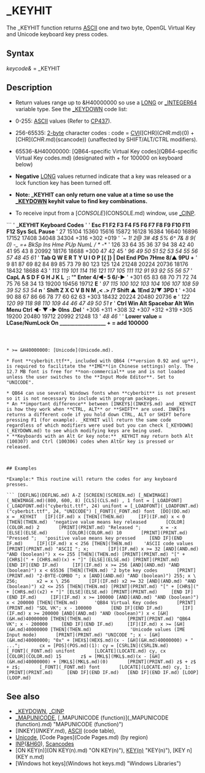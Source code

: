 # _KEYHIT

The _KEYHIT function returns [ASCII](ASCII.md) one and two byte, OpenGL Virtual Key and Unicode keyboard key press codes.

  

## Syntax

*keycode&* = _KEYHIT
  

## Description

* Return values range up to &H40000000 so use a [LONG](LONG.md) or [_INTEGER64](_INTEGER64.md) variable type. See the [_KEYDOWN](_KEYDOWN.md) code list:

* 0-255: [ASCII](ASCII.md) values (Refer to [CP437](CP437.md)).
* 256-65535: [2-byte](2-byte.md) character codes : code = [CVI](CVI.md)([CHR$](CHR$.md)(0) + [CHR$](CHR$.md)(scancode)) (unaffected by SHIFT/ALT/CTRL modifiers).
* 65536-&H40000000: [QB64-specific Virtual Key codes](QB64-specific Virtual Key codes.md) (designated with + for 100000 on keyboard below)
* **Negative** [LONG](LONG.md) values returned indicate that a key was released or a lock function key has been turned off.

* **Note: _KEYHIT can only return one value at a time so use the [_KEYDOWN](_KEYDOWN.md) keyhit value to find key combinations.**
* To receive input from a [$CONSOLE]($CONSOLE.md) window, use [_CINP](_CINP.md).

``` '                                **_KEYHIT Keyboard Codes** ' ' **Esc  F1    F2    F3    F4    F5    F6    F7    F8    F9    F10   F11   F12   Sys  ScL Pause** '  27 15104 15360 15616 15872 16128 16384 16640 16896 17152 17408 34048 34304 +316 +302 +019 ' **`~  1!  2@  3#  4$  5%  6^  7&  8*  9(  0) -_ =+ BkSp   Ins   Hme   PUp   NumL   /     *    -** ' 126 33  64  35  36  37  94  38  42  40  41 95 43   8   20992 18176 18688 +300   47    42   45 '  *96 49  50  51  52  53  54  55  56  57  48 45 61* ' **Tab Q   W   E   R   T   Y   U   I   O   P  [{  ]}  \|   Del   End   PDn   7Hme  8/▲   9PU   +**  '  9  81  87  69  82  84  89  85  73  79  80 123 125 124 21248 20224 20736 18176 18432 18688 43 '  *113 119 101 114 116 121 117 105 111 112  91  93  92                    55    56    57*  ' **CapL   A   S   D   F   G   H   J   K   L   ;:  '" Enter                   4/◄-   5    6/-►** ' +301  65  83  68  70  71  72  74  75  76  58  34  13                     19200 19456 19712  **E** '  *97 115 100 102 103 104 106 107 108  59  39                          52    53    54*    **n** ' **Shift   Z   X   C   V   B   N   M   ,<  .>  /?    Shift       ▲           1End  2/▼   3PD   t** ' +304   90  88  67  86  66  78  77  60  62  63    +303       18432        20224 20480 20736  **e** '  *122 120  99 118  98 110 109  44  46  47                             49    50    51*    **r** ' **Ctrl   Win  Alt     Spacebar      Alt  Win  Menu  Ctrl   ◄-   ▼   -►      0Ins        .Del**  ' +306  +311 +308       32         +307 +312 +319  +305 19200 20480 19712  20992       21248 13 '                                                                       *48          46* ' '      **Lower value = LCase/NumLock On __________________ + = add 100000**   
```

  

* >= &H40000000: [Unicode](Unicode.md).

* Font **cyberbit.ttf**, included with QB64 (**version 0.92 and up**), is required to facilitate the **IME**(in Chinese settings) only. The 12.7 MB font is free for **non-commercial** use and is not loaded unless the user switches to the **Input Mode Editor**. Set to "UNICODE".

* QB64 can use several Windows fonts when **cyberbit** is not present so it is not necessary to include with program packages.
* An **important difference** between [INKEY$](INKEY$.md) and _KEYHIT is how they work when **CTRL, ALT** or **SHIFT** are used. INKEY$ returns a different code if you hold down CTRL, ALT or SHIFT before pressing F1 (for example). _KEYHIT will return the same code regardless of which modifiers were used but you can check [_KEYDOWN](_KEYDOWN.md) to see which modifying keys are being used.
* **Keyboards with an Alt Gr key note:** _KEYHIT may return both Alt (100307) and Ctrl (100306) codes when AltGr key is pressed or released.

  

## Examples

*Example:* This routine will return the codes for any keyboard presses.

``` [DEFLNG](DEFLNG.md) A-Z [SCREEN](SCREEN.md) [_NEWIMAGE](_NEWIMAGE.md)(800, 600, 8) [CLS](CLS.md) , 1 font = [_LOADFONT](_LOADFONT.md)("cyberbit.ttf", 24) unifont = [_LOADFONT](_LOADFONT.md)("cyberbit.ttf", 24, "UNICODE") [_FONT](_FONT.md) font  [DO](DO.md)   x = _KEYHIT   [IF](IF.md) x [THEN](THEN.md)     [IF](IF.md) x < 0 [THEN](THEN.md)  'negative value means key released       [COLOR](COLOR.md) 2       [PRINT](PRINT.md) "Released ";       x = -x     [ELSE](ELSE.md)       [COLOR](COLOR.md) 10       [PRINT](PRINT.md) "Pressed ";   'positive value means key pressed     [END IF](END IF.md)     [IF](IF.md) x < 256 [THEN](THEN.md)    'ASCII code values       [PRINT](PRINT.md) "ASCII "; x;       [IF](IF.md) x >= 32 [AND](AND.md) "AND (boolean)") x <= 255 [THEN](THEN.md) [PRINT](PRINT.md) "[" + [CHR$](" + [CHR$.md)(x) + "]" [ELSE](ELSE.md) [PRINT](PRINT.md)     [END IF](END IF.md)     [IF](IF.md) x >= 256 [AND](AND.md) "AND (boolean)") x < 65536 [THEN](THEN.md) '2 byte key codes       [PRINT](PRINT.md) "2-BYTE-COMBO "; x [AND](AND.md) "AND (boolean)") 255; x \ 256;       x2 = x \ 256       [IF](IF.md) x2 >= 32 [AND](AND.md) "AND (boolean)") x2 <= 255 [THEN](THEN.md) [PRINT](PRINT.md) "[" + [CHR$](" + [CHR$.md)(x2) + "]" [ELSE](ELSE.md) [PRINT](PRINT.md)     [END IF](END IF.md)     [IF](IF.md) x >= 100000 [AND](AND.md) "AND (boolean)") x < 200000 [THEN](THEN.md)      'QB84 Virtual Key codes       [PRINT](PRINT.md) "SDL VK"; x - 100000       [END IF](END IF.md)       [IF](IF.md) x >= 200000 [AND](AND.md) "AND (boolean)") x < [&H](&H.md)40000000 [THEN](THEN.md)             [PRINT](PRINT.md) "QB64 VK"; x - 200000     [END IF](END IF.md)     [IF](IF.md) x >= [&H](&H.md)40000000 [THEN](THEN.md)              'Unicode values (IME Input mode)       [PRINT](PRINT.md) "UNICODE "; x - [&H](&H.md)40000000; "0x" + [HEX$](HEX$.md)(x - [&H](&H.md)40000000) + " ...";       cx = [POS](POS.md)(1): cy = [CSRLIN](CSRLIN.md)       [_FONT](_FONT.md) unifont       [LOCATE](LOCATE.md) cy, cx       [COLOR](COLOR.md) 15       z$ = [MKL$](MKL$.md)(x - [&H](&H.md)40000000) + [MKL$](MKL$.md)(0)       [PRINT](PRINT.md) z$ + z$ + z$;       [_FONT](_FONT.md) font       [LOCATE](LOCATE.md) cy, 1: [PRINT](PRINT.md)     [END IF](END IF.md)   [END IF](END IF.md) [LOOP](LOOP.md)  
```

  

## See also

* [_KEYDOWN](_KEYDOWN.md), [_CINP](_CINP.md)
* [_MAPUNICODE](_MAPUNICODE.md), [_MAPUNICODE (function)](_MAPUNICODE (function).md) "MAPUNICODE (function)")
* [INKEY$](INKEY$.md), [ASCII](ASCII.md) (code table),
* [Unicode](Unicode.md), [Code Pages](Code Pages.md) (by region)
* [INP](INP.md)([&H60](&H60.md)), [Scancodes](Scancodes.md)
* [ON KEY(n)](ON KEY(n).md) "ON KEY(n)"), [KEY(n)](KEY(n).md) "KEY(n)"), [KEY n](KEY n.md)
* [Windows hot keys](Windows hot keys.md) "Windows Libraries")

  
